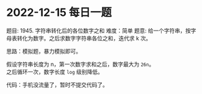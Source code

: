 # 2022-12-15 每日一题


题目: 1945. 字符串转化后的各位数字之和
难度：简单
题意: 给一个字符串，按字母表转化为数字。之后求数字字符串各位之和，迭代求 k 次。    


思路：模拟题，暴力模拟即可。  

假设字符串长度为 n，第一次数字求和之后，数字最大为 `26n`。  
之后循环一次，数字长度 `log` 级别降低。  

代码：手机没流量了，暂时不提交代码了。